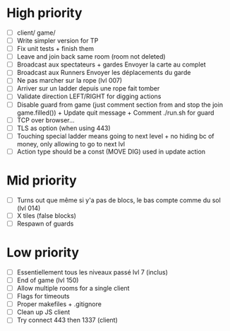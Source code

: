 # High priority

- [ ] client/ game/
- [ ] Write simpler version for TP
- [ ] Fix unit tests + finish them
- [ ] Leave and join back same room (room not deleted)
- [ ] Broadcast aux spectateurs + gardes
      Envoyer la carte au complet
- [ ] Broadcast aux Runners
      Envoyer les déplacements du garde
- [ ] Ne pas marcher sur la rope (lvl 007)
- [ ] Arriver sur un ladder depuis une rope fait tomber
- [ ] Validate direction LEFT/RIGHT for digging actions
- [ ] Disable guard from game (just comment section from and stop the join game.filled()) + Update quit message + Comment ./run.sh for guard
- [ ] TCP over browser...
- [ ] TLS as option (when using 443)
- [ ] Touching special ladder means going to next level + no hiding bc of money, only allowing to go to next lvl
- [ ] Action type should be a const (MOVE DIG) used in update action

# Mid priority

- [ ] Turns out que même si y'a pas de blocs, le bas compte comme du sol (lvl 014)
- [ ] X tiles (false blocks)
- [ ] Respawn of guards

# Low priority

- [ ] Essentiellement tous les niveaux passé lvl 7 (inclus)
- [ ] End of game (lvl 150)
- [ ] Allow multiple rooms for a single client
- [ ] Flags for timeouts
- [ ] Proper makefiles + .gitignore
- [ ] Clean up JS client
- [ ] Try connect 443 then 1337 (client)
